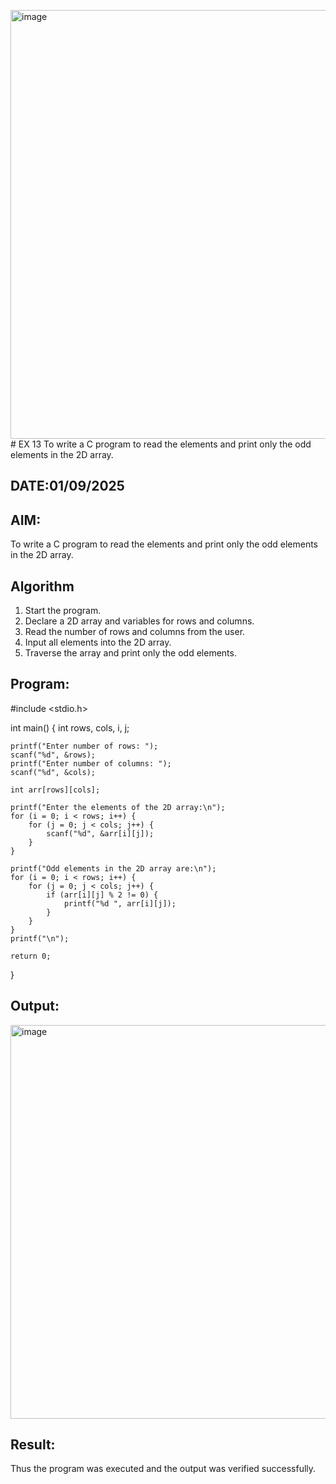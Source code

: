<img width="1405" height="686" alt="image" src="https://github.com/user-attachments/assets/e3775254-4191-4ba9-9693-96f3c5d27298" /># EX 13 To write a C program to read the elements and print only the odd elements in the 2D array.
## DATE:01/09/2025
## AIM:
To write a C program to read the elements and print only the odd elements in the 2D array.

## Algorithm
1. Start the program.
2. Declare a 2D array and variables for rows and columns.
3. Read the number of rows and columns from the user.
4. Input all elements into the 2D array. 
5. Traverse the array and print only the odd elements.  

## Program:
#include <stdio.h>

int main() {
    int rows, cols, i, j;

    printf("Enter number of rows: ");
    scanf("%d", &rows);
    printf("Enter number of columns: ");
    scanf("%d", &cols);

    int arr[rows][cols];

    printf("Enter the elements of the 2D array:\n");
    for (i = 0; i < rows; i++) {
        for (j = 0; j < cols; j++) {
            scanf("%d", &arr[i][j]);
        }
    }

    printf("Odd elements in the 2D array are:\n");
    for (i = 0; i < rows; i++) {
        for (j = 0; j < cols; j++) {
            if (arr[i][j] % 2 != 0) {
                printf("%d ", arr[i][j]);
            }
        }
    }
    printf("\n");

    return 0;
}


## Output:

<img width="1771" height="630" alt="image" src="https://github.com/user-attachments/assets/0319ec46-f54c-4081-b1f9-f06a1a62eccc" />


## Result:
Thus the program was executed and the output was verified successfully.
